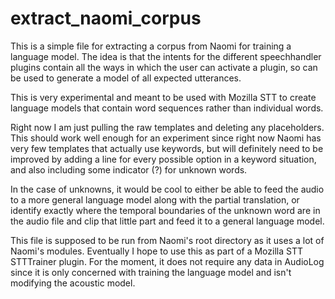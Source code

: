 # extract_naomi_corpus

This is a simple file for extracting a corpus from Naomi for training a language model. The idea is that the intents for the different speechhandler plugins contain all the ways in which the user can activate a plugin, so can be used to generate a model of all expected utterances.

This is very experimental and meant to be used with Mozilla STT to create language models that contain word sequences rather than individual words.

Right now I am just pulling the raw templates and deleting any placeholders. This should work well enough for an experiment since right now Naomi has very few templates that actually use keywords, but will definitely need to be improved by adding a line for every possible option in a keyword situation, and also including some indicator (<UNK>?) for unknown words.

In the case of unknowns, it would be cool to either be able to feed the audio to a more general language model along with the partial translation, or identify exactly where the temporal boundaries of the unknown word are in the audio file and clip that little part and feed it to a general language model.

This file is supposed to be run from Naomi's root directory as it uses a lot of Naomi's modules. Eventually I hope to use this as part of a Mozilla STT STTTrainer plugin. For the moment, it does not require any data in AudioLog since it is only concerned with training the language model and isn't modifying the acoustic model.
